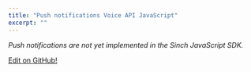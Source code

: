 ```yaml
---
title: "Push notifications Voice API JavaScript"
excerpt: ""
---
```

*Push notifications are not yet implemented in the Sinch JavaScript SDK.*


<a class="gitbutton pill" target="_blank" href="https://github.com/sinch/docs/blob/master/docs/voice/voice-for-js/voice-js-push-notifications.md"><span class="fab fa-github"></span>Edit on GitHub!</a>